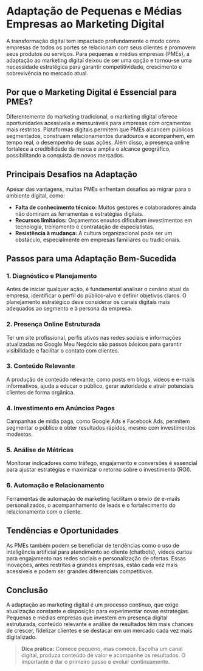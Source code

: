 
# Adaptação de Pequenas e Médias Empresas ao Marketing Digital

A transformação digital tem impactado profundamente o modo como empresas de todos os portes se relacionam com seus clientes e promovem seus produtos ou serviços. Para pequenas e médias empresas (PMEs), a adaptação ao marketing digital deixou de ser uma opção e tornou-se uma necessidade estratégica para garantir competitividade, crescimento e sobrevivência no mercado atual.

## Por que o Marketing Digital é Essencial para PMEs?

Diferentemente do marketing tradicional, o marketing digital oferece oportunidades acessíveis e mensuráveis para empresas com orçamentos mais restritos. Plataformas digitais permitem que PMEs alcancem públicos segmentados, construam relacionamentos duradouros e acompanhem, em tempo real, o desempenho de suas ações. Além disso, a presença online fortalece a credibilidade da marca e amplia o alcance geográfico, possibilitando a conquista de novos mercados.

## Principais Desafios na Adaptação

Apesar das vantagens, muitas PMEs enfrentam desafios ao migrar para o ambiente digital, como:

- **Falta de conhecimento técnico:** Muitos gestores e colaboradores ainda não dominam as ferramentas e estratégias digitais.
- **Recursos limitados:** Orçamentos enxutos dificultam investimentos em tecnologia, treinamento e contratação de especialistas.
- **Resistência à mudança:** A cultura organizacional pode ser um obstáculo, especialmente em empresas familiares ou tradicionais.

## Passos para uma Adaptação Bem-Sucedida

### 1. **Diagnóstico e Planejamento**
Antes de iniciar qualquer ação, é fundamental analisar o cenário atual da empresa, identificar o perfil do público-alvo e definir objetivos claros. O planejamento estratégico deve considerar os canais digitais mais adequados ao segmento e à persona da empresa.

### 2. **Presença Online Estruturada**
Ter um site profissional, perfis ativos nas redes sociais e informações atualizadas no Google Meu Negócio são passos básicos para garantir visibilidade e facilitar o contato com clientes.

### 3. **Conteúdo Relevante**
A produção de conteúdo relevante, como posts em blogs, vídeos e e-mails informativos, ajuda a educar o público, gerar autoridade e atrair potenciais clientes de forma orgânica.

### 4. **Investimento em Anúncios Pagos**
Campanhas de mídia paga, como Google Ads e Facebook Ads, permitem segmentar o público e obter resultados rápidos, mesmo com investimentos modestos.

### 5. **Análise de Métricas**
Monitorar indicadores como tráfego, engajamento e conversões é essencial para ajustar estratégias e maximizar o retorno sobre o investimento (ROI).

### 6. **Automação e Relacionamento**
Ferramentas de automação de marketing facilitam o envio de e-mails personalizados, o acompanhamento de leads e o fortalecimento do relacionamento com o cliente.

## Tendências e Oportunidades

As PMEs também podem se beneficiar de tendências como o uso de inteligência artificial para atendimento ao cliente (chatbots), vídeos curtos para engajamento nas redes sociais e personalização de ofertas. Essas inovações, antes restritas a grandes empresas, estão cada vez mais acessíveis e podem ser grandes diferenciais competitivos.

## Conclusão

A adaptação ao marketing digital é um processo contínuo, que exige atualização constante e disposição para experimentar novas estratégias. Pequenas e médias empresas que investem em presença digital estruturada, conteúdo relevante e análise de resultados têm mais chances de crescer, fidelizar clientes e se destacar em um mercado cada vez mais digitalizado.

> **Dica prática:** Comece pequeno, mas comece. Escolha um canal digital, produza conteúdo de valor e acompanhe os resultados. O importante é dar o primeiro passo e evoluir continuamente.
```
